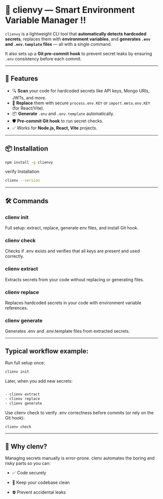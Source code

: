 # 🌿 clienvy — Smart Environment Variable Manager !!

`clienvy` is a lightweight CLI tool that **automatically detects hardcoded secrets**, replaces them with **environment variables**, and **generates `.env` and `.env.template` files** — all with a single command.

It also sets up a **Git pre-commit hook** to prevent secret leaks by ensuring `.env` consistency before each commit.

---

## 🚀 Features

- 🔍 **Scan** your code for hardcoded secrets like API keys, Mongo URIs, JWTs, and more.
- 🔁 **Replace** them with secure `process.env.KEY` or `import.meta.env.KEY` (for React/Vite).
- 📦 **Generate** `.env` and `.env.template` automatically.
- 🛡️ **Pre-commit Git hook** to run secret checks.
- ✅ Works for **Node.js, React, Vite** projects.

---

## 📦 Installation

```bash
npm install -g clienvy
```
verify Installation
```bash
clienv --version
```
---

## 🛠️ Commands

  
### clienv init
 Full setup: extract, replace, generate env files, and install Git hook.

### clienv check
 Checks if .env exists and verifies that all keys are present and used correctly.

### clienv extract
 Extracts secrets from your code without replacing or generating files.

### clienv replace
Replaces hardcoded secrets in your code with environment variable references.

### clienv generate
 Generates .env and .env.template files from extracted secrets.

---

## Typical workflow example:

Run full setup once:

```bash
clienv init
```

Later, when you add new secrets:

```bash

- clienv extract
- clienv replace
- clienv generate
```

Use clienv check to verify .env correctness before commits (or rely on the Git hook):

```bash
clienv check
```
---

## 🧠 Why clenv?
Managing secrets manually is error-prone. clenv automates the boring and risky parts so you can:

- ✅ Code securely

- 🧼 Keep your codebase clean

- ⛔ Prevent accidental leaks


